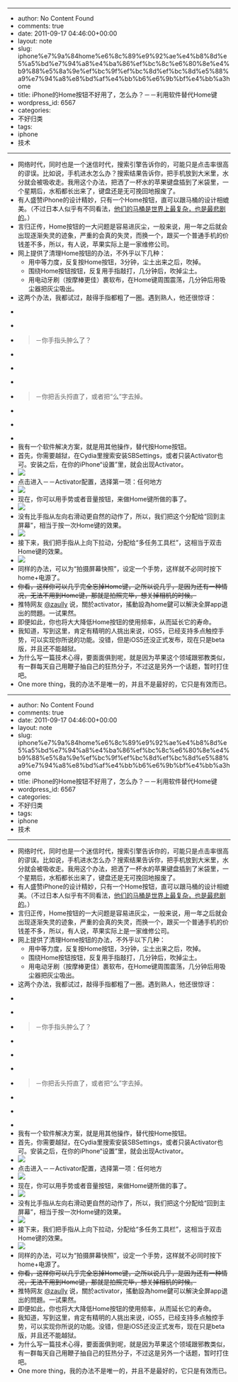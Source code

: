- --
- author: No Content Found
- comments: true
- date: 2011-09-17 04:46:00+00:00
- layout: note
- slug: iphone%e7%9a%84home%e6%8c%89%e9%92%ae%e4%b8%8d%e5%a5%bd%e7%94%a8%e4%ba%86%ef%bc%8c%e6%80%8e%e4%b9%88%e5%8a%9e%ef%bc%9f%ef%bc%8d%ef%bc%8d%e5%88%a9%e7%94%a8%e8%bd%af%e4%bb%b6%e6%9b%bf%e4%bb%a3home
- title: iPhone的Home按钮不好用了，怎么办？－－利用软件替代Home键
- wordpress_id: 6567
- categories:
- 不好归类
- tags:
- iphone
- 技术
- --
- 网络时代，同时也是一个迷信时代，搜索引擎告诉你的，可能只是点击率很高的谬误。比如说，手机进水怎么办？搜索结果告诉你，把手机放到大米里，水分就会被吸收走。我用这个办法，把洒了一杯水的苹果键盘插到了米袋里，一个星期后，水稻都长出来了，键盘还是无可挽回地报废了。
- 有人盛赞iPhone的设计精妙，只有一个Home按钮，直可以跟马桶的设计相媲美。（不过日本人似乎有不同看法，[他们的马桶是世界上最复杂，也是最悲剧的](http://home.cs.soufun.com/bbs/changshazxlt~1~44/50029499_50029499.htm)。）
- 言归正传，Home按钮的一大问题是容易进灰尘，一般来说，用一年之后就会出现逐渐失灵的迹象，严重的会真的失灵，而换一个，跟买一个普通手机的价钱差不多，所以，有人说，苹果实际上是一家维修公司。
- 网上提供了清理Home按钮的办法，不外乎以下几种：
    - 用中等力度，反复按Home按钮，3分钟，尘土出来之后，吹掉。
    - 围绕Home按钮按钮，反复用手指敲打，几分钟后，吹掉尘土。
    - 用电动牙刷（按摩棒更佳）裹软布，在Home键周围震荡，几分钟后用吸尘器把灰尘吸出。
- 这两个办法，我都试过，敲得手指都粗了一圈。遇到熟人，他还很惊讶：
- <blockquote>
- > 
- > －你手指头肿么了？
- > 
- > 
- > 
- > －你把舌头捋直了，或者把“么”字去掉。
- > 
- > 
- </blockquote>
- 我有一个软件解决方案，就是用其他操作，替代按Home按钮。
- 首先，你需要越狱，在Cydia里搜索安装SBSettings，或者只装Activator也可。安装之后，在你的iPhone“设置”里，就会出现Activator。
- ![](http://media.tumblr.com/tumblr_lrnh3jUTUt1qz6vj8.jpg)
- 点击进入－－Activator配置，选择第一项：任何地方
- ![](http://media.tumblr.com/tumblr_lrnh3upOkP1qz6vj8.jpg)
- 现在，你可以用手势或者音量按钮，来做Home键所做的事了。
- ![](http://media.tumblr.com/tumblr_lrnh4eLJz11qz6vj8.jpg)
- 没有比手指从左向右滑动更自然的动作了，所以，我们把这个分配给“回到主屏幕”，相当于按一次Home键的效果。
- ![](http://media.tumblr.com/tumblr_lrnh4sixOR1qz6vj8.jpg)
- 接下来，我们把手指从上向下拉动，分配给“多任务工具栏”，这相当于双击Home键的效果。
- ![](http://media.tumblr.com/tumblr_lrnh6hxjsF1qz6vj8.jpg)
- 同样的办法，可以为“拍摄屏幕快照”，设定一个手势，这样就不必同时按下home+电源了。
- <del>你看，这样你可以几乎完全忘掉Home键，之所以说几乎，是因为还有一种情况，无法不用到Home键，那就是拍照完毕，想关掉相机的时候。</del>
- 推特网友 [@zaully](http://twitter.com/#!/zaully) 说，關於activator，搖動設為home鍵可以解決全屏app退出的問題。一试果然。
- 即便如此，你也将大大降低Home按钮的使用频率，从而延长它的寿命。
- 我知道，写到这里，肯定有精明的人挑出来说，iOS5，已经支持多点触控手势，可以实现你所说的功能。没错，但是iOS5还没正式发布，现在只是beta版，并且还不能越狱。
- 为什么写一篇技术心得，要面面俱到呢，就是因为苹果这个领域跟邪教类似，有一群每天自己用鞭子抽自己的狂热分子，不过这是另外一个话题，暂时打住吧。
- One more thing，我的办法不是唯一的，并且不是最好的，它只是有效而已。
- --
- author: No Content Found
- comments: true
- date: 2011-09-17 04:46:00+00:00
- layout: note
- slug: iphone%e7%9a%84home%e6%8c%89%e9%92%ae%e4%b8%8d%e5%a5%bd%e7%94%a8%e4%ba%86%ef%bc%8c%e6%80%8e%e4%b9%88%e5%8a%9e%ef%bc%9f%ef%bc%8d%ef%bc%8d%e5%88%a9%e7%94%a8%e8%bd%af%e4%bb%b6%e6%9b%bf%e4%bb%a3home
- title: iPhone的Home按钮不好用了，怎么办？－－利用软件替代Home键
- wordpress_id: 6567
- categories:
- 不好归类
- tags:
- iphone
- 技术
- --
- 网络时代，同时也是一个迷信时代，搜索引擎告诉你的，可能只是点击率很高的谬误。比如说，手机进水怎么办？搜索结果告诉你，把手机放到大米里，水分就会被吸收走。我用这个办法，把洒了一杯水的苹果键盘插到了米袋里，一个星期后，水稻都长出来了，键盘还是无可挽回地报废了。
- 有人盛赞iPhone的设计精妙，只有一个Home按钮，直可以跟马桶的设计相媲美。（不过日本人似乎有不同看法，[他们的马桶是世界上最复杂，也是最悲剧的](http://home.cs.soufun.com/bbs/changshazxlt~1~44/50029499_50029499.htm)。）
- 言归正传，Home按钮的一大问题是容易进灰尘，一般来说，用一年之后就会出现逐渐失灵的迹象，严重的会真的失灵，而换一个，跟买一个普通手机的价钱差不多，所以，有人说，苹果实际上是一家维修公司。
- 网上提供了清理Home按钮的办法，不外乎以下几种：
    - 用中等力度，反复按Home按钮，3分钟，尘土出来之后，吹掉。
    - 围绕Home按钮按钮，反复用手指敲打，几分钟后，吹掉尘土。
    - 用电动牙刷（按摩棒更佳）裹软布，在Home键周围震荡，几分钟后用吸尘器把灰尘吸出。
- 这两个办法，我都试过，敲得手指都粗了一圈。遇到熟人，他还很惊讶：
- <blockquote>
- > 
- > －你手指头肿么了？
- > 
- > 
- > 
- > －你把舌头捋直了，或者把“么”字去掉。
- > 
- > 
- </blockquote>
- 我有一个软件解决方案，就是用其他操作，替代按Home按钮。
- 首先，你需要越狱，在Cydia里搜索安装SBSettings，或者只装Activator也可。安装之后，在你的iPhone“设置”里，就会出现Activator。
- ![](http://media.tumblr.com/tumblr_lrnh3jUTUt1qz6vj8.jpg)
- 点击进入－－Activator配置，选择第一项：任何地方
- ![](http://media.tumblr.com/tumblr_lrnh3upOkP1qz6vj8.jpg)
- 现在，你可以用手势或者音量按钮，来做Home键所做的事了。
- ![](http://media.tumblr.com/tumblr_lrnh4eLJz11qz6vj8.jpg)
- 没有比手指从左向右滑动更自然的动作了，所以，我们把这个分配给“回到主屏幕”，相当于按一次Home键的效果。
- ![](http://media.tumblr.com/tumblr_lrnh4sixOR1qz6vj8.jpg)
- 接下来，我们把手指从上向下拉动，分配给“多任务工具栏”，这相当于双击Home键的效果。
- ![](http://media.tumblr.com/tumblr_lrnh6hxjsF1qz6vj8.jpg)
- 同样的办法，可以为“拍摄屏幕快照”，设定一个手势，这样就不必同时按下home+电源了。
- <del>你看，这样你可以几乎完全忘掉Home键，之所以说几乎，是因为还有一种情况，无法不用到Home键，那就是拍照完毕，想关掉相机的时候。</del>
- 推特网友 [@zaully](http://twitter.com/#!/zaully) 说，關於activator，搖動設為home鍵可以解決全屏app退出的問題。一试果然。
- 即便如此，你也将大大降低Home按钮的使用频率，从而延长它的寿命。
- 我知道，写到这里，肯定有精明的人挑出来说，iOS5，已经支持多点触控手势，可以实现你所说的功能。没错，但是iOS5还没正式发布，现在只是beta版，并且还不能越狱。
- 为什么写一篇技术心得，要面面俱到呢，就是因为苹果这个领域跟邪教类似，有一群每天自己用鞭子抽自己的狂热分子，不过这是另外一个话题，暂时打住吧。
- One more thing，我的办法不是唯一的，并且不是最好的，它只是有效而已。
